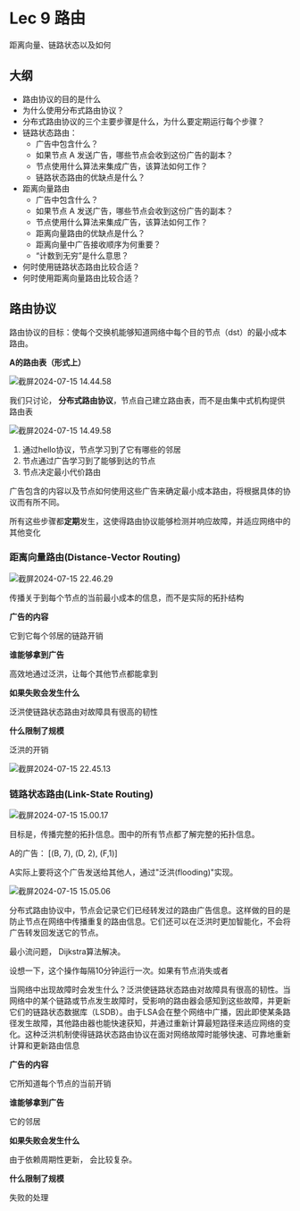 

# Lec 9 路由

距离向量、链路状态以及如何

## 大纲

- 路由协议的目的是什么
- 为什么使用分布式路由协议？
- 分布式路由协议的三个主要步骤是什么，为什么要定期运行每个步骤？
- 链路状态路由：
  - 广告中包含什么？
  - 如果节点 A 发送广告，哪些节点会收到这份广告的副本？
  - 节点使用什么算法来集成广告，该算法如何工作？
  - 链路状态路由的优缺点是什么？
- 距离向量路由
  - 广告中包含什么？
  - 如果节点 A 发送广告，哪些节点会收到这份广告的副本？
  - 节点使用什么算法来集成广告，该算法如何工作？
  - 距离向量路由的优缺点是什么？
  - 距离向量中广告接收顺序为何重要？
  - “计数到无穷”是什么意思？
- 何时使用链路状态路由比较合适？
- 何时使用距离向量路由比较合适？





## 路由协议

路由协议的目标：使每个交换机能够知道网络中每个目的节点（dst）的最小成本路由。

**A的路由表（形式上）**

![截屏2024-07-15 14.44.58](http://14.103.135.111:49153/i/6694c578a1d26.png)



我们只讨论， **分布式路由协议**，节点自己建立路由表，而不是由集中式机构提供路由表

![截屏2024-07-15 14.49.58](http://14.103.135.111:49153/i/6694c69d41047.png)

1. 通过hello协议，节点学习到了它有哪些的邻居
2. 节点通过广告学习到了能够到达的节点
3. 节点决定最小代价路由

广告包含的内容以及节点如何使用这些广告来确定最小成本路由，将根据具体的协议而有所不同。

所有这些步骤都**定期**发生，这使得路由协议能够检测并响应故障，并适应网络中的其他变化





### 距离向量路由(Distance-Vector Routing)



![截屏2024-07-15 22.46.29](http://14.103.135.111:49153/i/669536506235f.png)

传播关于到每个节点的当前最小成本的信息，而不是实际的拓扑结构

**广告的内容**

它到它每个邻居的链路开销

**谁能够拿到广告**

高效地通过泛洪，让每个其他节点都能拿到

**如果失败会发生什么**

泛洪使链路状态路由对故障具有很高的韧性

**什么限制了规模**

泛洪的开销



![截屏2024-07-15 22.45.13](http://14.103.135.111:49153/i/669536008d7f5.png)





### 链路状态路由(Link-State Routing)

![截屏2024-07-15 15.00.17](http://14.103.135.111:49153/i/6694c90feaacb.png)

目标是，传播完整的拓扑信息。图中的所有节点都了解完整的拓扑信息。

A的广告： [(B, 7), (D, 2), (F,1)]

A实际上要将这个广告发送给其他人，通过"泛洪(flooding)"实现。

![截屏2024-07-15 15.05.06](http://14.103.135.111:49153/i/6694ca47a3022.png)

分布式路由协议中，节点会记录它们已经转发过的路由广告信息。这样做的目的是防止节点在网络中传播重复的路由信息。它们还可以在泛洪时更加智能化，不会将广告转发回发送它的节点。

最小流问题， Dijkstra算法解决。

设想一下，这个操作每隔10分钟运行一次。如果有节点消失或者

当网络中出现故障时会发生什么？泛洪使链路状态路由对故障具有很高的韧性。当网络中的某个链路或节点发生故障时，受影响的路由器会感知到这些故障，并更新它们的链路状态数据库（LSDB）。由于LSA会在整个网络中广播，因此即使某条路径发生故障，其他路由器也能快速获知，并通过重新计算最短路径来适应网络的变化。这种泛洪机制使得链路状态路由协议在面对网络故障时能够快速、可靠地重新计算和更新路由信息





**广告的内容**

它所知道每个节点的当前开销

**谁能够拿到广告**

它的邻居

**如果失败会发生什么**

由于依赖周期性更新， 会比较复杂。

**什么限制了规模**

失败的处理

